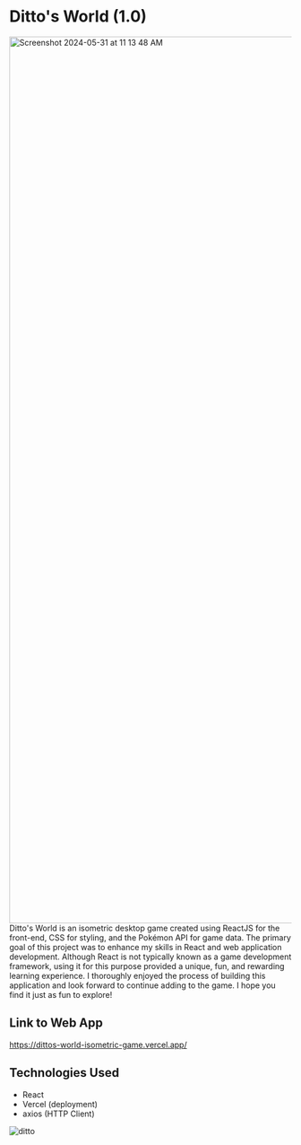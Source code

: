 # Ditto's World (1.0)
<img width="1581" alt="Screenshot 2024-05-31 at 11 13 48 AM" src="https://github.com/nicoguerra18/DittosWorld/assets/139820627/113edc77-f465-49e5-b3d0-7ed259aa7f25">
Ditto's World is an isometric desktop game created using ReactJS for the front-end, CSS for styling, and the Pokémon API for game data. The primary goal of this project was to enhance my skills in React and web application development. Although React is not typically known as a game development framework, using it for this purpose provided a unique, fun, and rewarding learning experience. I thoroughly enjoyed the process of building this application and look forward to continue adding to the game. I hope you find it just as fun to explore!

## Link to Web App
https://dittos-world-isometric-game.vercel.app/

## Technologies Used
- React
- Vercel (deployment)
- axios (HTTP Client)

![ditto](https://github.com/nicoguerra18/DittosWorld-Isometric-Game/assets/139820627/78fc5e1f-df84-4eef-9179-6bbb18169b28)

